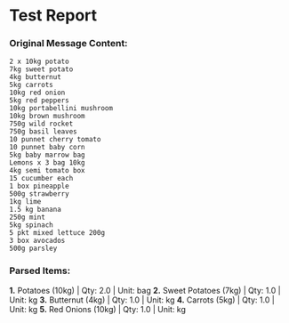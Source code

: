 # Test Report

### Original Message Content:
```
2 x 10kg potato
7kg sweet potato
4kg butternut
5kg carrots
10kg red onion
5kg red peppers
10kg portabellini mushroom
10kg brown mushroom
750g wild rocket
750g basil leaves
10 punnet cherry tomato
10 punnet baby corn
5kg baby marrow bag
Lemons x 3 bag 10kg
4kg semi tomato box
15 cucumber each
1 box pineapple
500g strawberry
1kg lime
1.5 kg banana
250g mint
5kg spinach
5 pkt mixed lettuce 200g
3 box avocados
500g parsley
```

### Parsed Items:
**1.** Potatoes (10kg) | Qty: 2.0 | Unit: bag
**2.** Sweet Potatoes (7kg) | Qty: 1.0 | Unit: kg
**3.** Butternut (4kg) | Qty: 1.0 | Unit: kg
**4.** Carrots (5kg) | Qty: 1.0 | Unit: kg
**5.** Red Onions (10kg) | Qty: 1.0 | Unit: kg

